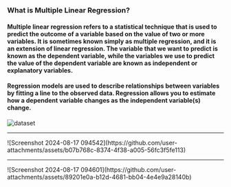 <h3>What is Multiple Linear Regression?</h3>
<h4>Multiple linear regression refers to a statistical technique that is used to predict the outcome of a variable based on the value of two or more variables. It is sometimes known simply as multiple regression, and it is an extension of linear regression. The variable that we want to predict is known as the dependent variable, while the variables we use to predict the value of the dependent variable are known as independent or explanatory variables.</h4>
<h4>Regression models are used to describe relationships between variables by fitting a line to the observed data. Regression allows you to estimate how a dependent variable changes as the independent variable(s) change.</h4>

![dataset](https://github.com/user-attachments/assets/e66b14e8-b287-4488-8a8a-73aa1440044c)
<hr>
![Screenshot 2024-08-17 094542](https://github.com/user-attachments/assets/b07b768c-8374-4f38-a005-56fc3f5fe113)
<hr>
![Screenshot 2024-08-17 094601](https://github.com/user-attachments/assets/89201e0a-b12d-4681-bb04-4e4e9a28140b)
